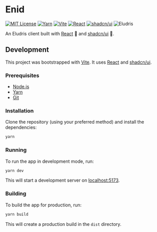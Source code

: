 # Enid

[![MIT License](https://img.shields.io/github/license/teaishealthy/enid?color=ff006e&style=flat-square)](https://github.com/teaishealthy/enid/blob/master/LICENSE)
[![Yarn](https://img.shields.io/badge/manager-yarn-%23ff006e?style=flat-square)](https://yarnpkg.com/)
[![Vite](https://img.shields.io/badge/bundler-vite-%23f00093?style=flat-square)](https://vitejs.dev/)
[![React](https://img.shields.io/badge/framework-react-%23d000b9?style=flat-square)](https://reactjs.org/)
[![shadcn/ui](https://img.shields.io/badge/ui-shadcn-%239b00de?style=flat-square)](https://ui.shadcn.com/)
![Eludris](https://img.shields.io/badge/for-eludris-%237c29ef?style=flat-square)

An Eludris client built with [React](https://reactjs.org/) 💪 and [shadcn/ui](https://ui.shadcn.com/) 🎨.

## Development

This project was bootstrapped with [Vite](https://vitejs.dev/). It uses [React](https://reactjs.org/) and [shadcn/ui](https://ui.shadcn.com/).

### Prerequisites

- [Node.js](https://nodejs.org/en/)
- [Yarn](https://yarnpkg.com/en/)
- [Git](https://git-scm.com/)

### Installation

Clone the repository (using your preferred method) and install the dependencies:

```bash
yarn
```

### Running

To run the app in development mode, run:

```bash
yarn dev
```

This will start a development server on [localhost:5173](http://localhost:5173).

### Building

To build the app for production, run:

```bash
yarn build
```

This will create a production build in the `dist` directory.
